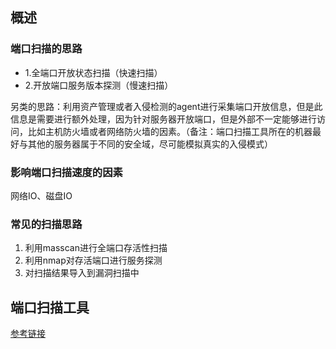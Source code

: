 ## 概述
### 端口扫描的思路
* 1.全端口开放状态扫描（快速扫描）
* 2.开放端口服务版本探测（慢速扫描）

另类的思路：利用资产管理或者入侵检测的agent进行采集端口开放信息，但是此信息是需要进行额外处理，因为针对服务器开放端口，但是外部不一定能够进行访问，比如主机防火墙或者网络防火墙的因素。（备注：端口扫描工具所在的机器最好与其他的服务器属于不同的安全域，尽可能模拟真实的入侵模式）

### 影响端口扫描速度的因素
网络IO、磁盘IO

### 常见的扫描思路
1. 利用masscan进行全端口存活性扫描
2. 利用nmap对存活端口进行服务探测
3. 对扫描结果导入到漏洞扫描中

## 端口扫描工具
[参考链接](https://github.com/bloodzer0/Enterprise_Security_Build--Open_Source/blob/master/Infrastructure%20Security/Security%20Scan/%E7%AB%AF%E5%8F%A3%E6%89%AB%E6%8F%8F%E5%B7%A5%E5%85%B7.md)
